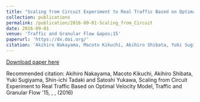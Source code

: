 ```yaml
---
title: "Scaling from Circuit Experiment to Real Traffic Based on Optimal Velocity Model"
collection: publications
permalink: /publication/2016-09-01-Scaling_from_Circuit
date: 2016-09-01
venue: 'Traffic and Granular Flow &apos;15'
paperurl: 'https://dx.doi.org/'
citation: 'Akihiro Nakayama, Macoto Kikuchi, Akihiro Shibata, Yuki Sugiyama, Shin-ichi Tadaki and Satoshi Yukawa, Scaling from Circuit Experiment to Real Traffic Based on Optimal Velocity Model, Traffic and Granular Flow &apos;15,  <bf></bf>, , (2016)'
---
```


<a href='https://dx.doi.org/'>Download paper here</a>

Recommended citation: Akihiro Nakayama, Macoto Kikuchi, Akihiro Shibata, Yuki Sugiyama, Shin-ichi Tadaki and Satoshi Yukawa, Scaling from Circuit Experiment to Real Traffic Based on Optimal Velocity Model, Traffic and Granular Flow '15,  <bf></bf>, , (2016)